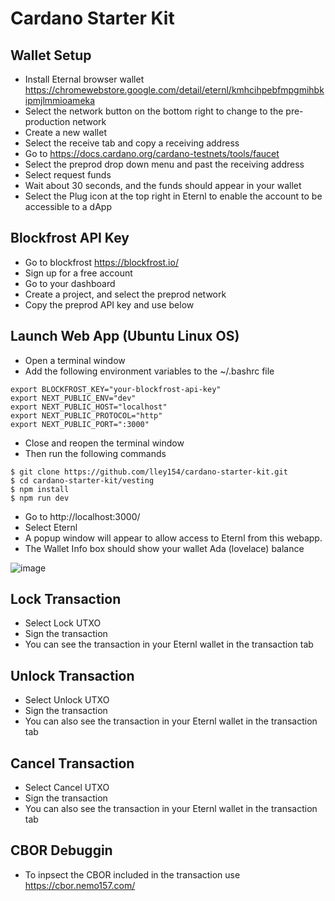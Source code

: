 # Cardano Starter Kit

## Wallet Setup

- Install Eternal browser wallet https://chromewebstore.google.com/detail/eternl/kmhcihpebfmpgmihbkipmjlmmioameka 
- Select the network button on the bottom right to change to the pre-production network
- Create a new wallet
- Select the receive tab and copy a receiving address
- Go to https://docs.cardano.org/cardano-testnets/tools/faucet
- Select the preprod drop down menu and past the receiving address
- Select request funds
- Wait about 30 seconds, and the funds should appear in your wallet
- Select the Plug icon at the top right in Eternl to enable the account to be accessible to a dApp

## Blockfrost API Key

- Go to blockfrost https://blockfrost.io/ 
- Sign up for a free account
- Go to your dashboard
- Create a project, and select the preprod network
- Copy the preprod API key and use below

## Launch Web App (Ubuntu Linux OS)

- Open a terminal window
- Add the following environment variables to the ~/.bashrc file
```
export BLOCKFROST_KEY="your-blockfrost-api-key"
export NEXT_PUBLIC_ENV="dev"
export NEXT_PUBLIC_HOST="localhost"
export NEXT_PUBLIC_PROTOCOL="http"
export NEXT_PUBLIC_PORT=":3000"
```

- Close and reopen the terminal window
- Then run the following commands
```
$ git clone https://github.com/lley154/cardano-starter-kit.git
$ cd cardano-starter-kit/vesting
$ npm install
$ npm run dev
```

- Go to http://localhost:3000/
- Select Eternl
- A popup window will appear to allow access to Eternl from this webapp. 
- The Wallet Info box should show your wallet Ada (lovelace) balance

![image](https://github.com/user-attachments/assets/3fbc8a4b-4d01-4b7f-afdf-a99e3e99fd94)


## Lock Transaction

- Select Lock UTXO
- Sign the transaction
- You can see the transaction in your Eternl wallet in the transaction tab

## Unlock Transaction

- Select Unlock UTXO
- Sign the transaction
- You can also see the transaction in your Eternl wallet in the transaction tab

## Cancel Transaction

- Select Cancel UTXO
- Sign the transaction
- You can also see the transaction in your Eternl wallet in the transaction tab

## CBOR Debuggin
- To inpsect the CBOR included in the transaction use https://cbor.nemo157.com/

